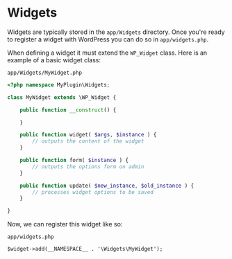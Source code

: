 # Widgets

Widgets are typically stored in the `app/Widgets` directory. Once you're ready to register a widget with WordPress you can do so in `app/widgets.php`.

When defining a widget it must extend the `WP_Widget` class. Here is an example of a basic widget class:


 `app/Widgets/MyWidget.php`

``` php
<?php namespace MyPlugin\Widgets;

class MyWidget extends \WP_Widget {

    public function __construct() {

    }

    public function widget( $args, $instance ) {
        // outputs the content of the widget
    }

    public function form( $instance ) {
        // outputs the options form on admin
    }

    public function update( $new_instance, $old_instance ) {
        // processes widget options to be saved
    }

}
```

Now, we can register this widget like so:

`app/widgets.php`

	$widget->add(__NAMESPACE__ . '\Widgets\MyWidget');

